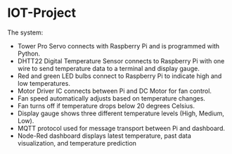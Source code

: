 # IOT-Project

The system: 
- Tower Pro Servo connects with Raspberry Pi and is programmed with Python.
- DHTT22 Digital Temperature Sensor connects to Raspberry Pi with one wire to send temperature data to a terminal and display gauge.
- Red and green LED bulbs connect to Raspberry Pi to indicate high and low temperatures.
- Motor Driver IC connects between Pi and DC Motor for fan control.
- Fan speed automatically adjusts based on temperature changes.
- Fan turns off if temperature drops below 20 degrees Celsius.
- Display gauge shows three different temperature levels (High, Medium, Low).
- MQTT protocol used for message transport between Pi and dashboard.
- Node-Red dashboard displays latest temperature, past data visualization, and temperature prediction
